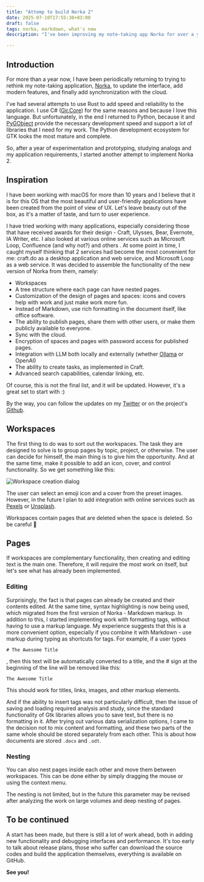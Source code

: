 ```yaml
---
title: "Attemp to build Norka 2"
date: 2025-07-10T17:55:38+03:00
draft: false
tags: norka, markdown, what's new
description: "I've been improving my note-taking app Norka for over a year, transitioning from Rust and C# to Python for its speed and robust GTK ecosystem, and now focus on Norka 2 with features like workspaces, nested pages, rich formatting, sharing, cloud sync, encryption, LLM integration, tasks, and advanced search, aiming for ongoing development and early access."

---
```


## Introduction

For more than a year now, I have been periodically returning to trying to rethink my note-taking application, [Norka](https://flathub.org/apps/com.github.tenderowl.norka), to update the interface, add modern features, and finally add synchronization with the cloud.

I've had several attempts to use Rust to add speed and reliability to the application. I use C# ([Gir.Core](https://gircore.github.io/)) for the same reasons and because I love this language. But unfortunately, in the end I returned to Python, because it and [PyGObject](https://pygobject.gnome.org/) provide the necessary development speed and support a lot of libraries that I need for my work. The Python development ecosystem for GTK looks the most mature and complete.

So, after a year of experimentation and prototyping, studying analogs and my application requirements, I started another attempt to implement Norka 2.

## Inspiration

I have been working with macOS for more than 10 years and I believe that it is for this OS that the most beautiful and user-friendly applications have been created from the point of view of UX. Let's leave beauty out of the box, as it's a matter of taste, and turn to user experience.

I have tried working with many applications, especially considering those that have received awards for their design - Craft, Ulysses, Bear, Evernote, IA Writer, etc. I also looked at various online services such as Microsoft Loop, Confluence (and why not?) and others . At some point in time, I caught myself thinking that 2 services had become the most convenient for me: craft.do as a desktop application and web service, and Microsoft Loop as a web service. It was decided to assemble the functionality of the new version of Norka from them, namely:

* Workspaces
* A tree structure where each page can have nested pages.
* Customization of the design of pages and spaces: icons and covers help with work and just make work more fun.
* Instead of Markdown, use rich formatting in the document itself, like office software.
* The ability to publish pages, share them with other users, or make them publicly available to everyone.
* Sync with the cloud.
* Encryption of spaces and pages with password access for published pages.
* Integration with LLM both locally and externally (whether [Ollama](https://ollama.com/) or OpenAI)
* The ability to create tasks, as implemented in Craft.
* Advanced search capabilities, calendar linking, etc.

Of course, this is not the final list, and it will be updated. However, it's a great set to start with :)

By the way, you can follow the updates on my [Twitter](https://x.com/meamka) or on the project's [Github](https://github.com/TenderOwl/NorkaXT).

## Workspaces

The first thing to do was to sort out the workspaces. The task they are designed to solve is to group pages by topic, project, or otherwise. The user can decide for himself, the main thing is to give him the opportunity. And at the same time, make it possible to add an icon, cover, and control functionality. So we get something like this:

![Workspace creation dialog](https://dev-to-uploads.s3.amazonaws.com/uploads/articles/w67etd46k6xuvkohbebf.png)

The user can select an emoji icon and a cover from the preset images. However, in the future I plan to add integration with online services such as [Pexels](https://www.pexels.com/) or [Unsplash](https://unsplash.com/).

Workspaces contain pages that are deleted when the space is deleted. So be careful 🙂

## Pages

If workspaces are complementary functionality, then creating and editing text is the main one. Therefore, it will require the most work on itself, but let's see what has already been implemented.

### Editing

Surprisingly, the fact is that pages can already be created and their contents edited. At the same time, syntax highlighting is now being used, which migrated from the first version of Norka - Markdown markup. In addition to this, I started implementing work with formatting tags, without having to use a markup language. My experience suggests that this is a more convenient option, especially if you combine it with Markdown - use markup during typing as shortcuts for tags. For example, if a user types
```
# The Awesome Title
```

, then this text will be automatically converted to a title, and the # sign at the beginning of the line will be removed like this:
```
The Awesome Title
```

This should work for titles, links, images, and other markup elements.

And if the ability to insert tags was not particularly difficult, then the issue of saving and loading required analysis and study, since the standard functionality of Gtk libraries allows you to save text, but there is no formatting in it. After trying out various data serialization options, I came to the decision not to mix content and formatting, and these two parts of the same whole should be stored separately from each other. This is about how documents are stored `.docx` and `.odt`.

### Nesting

You can also nest pages inside each other and move them between workspaces. This can be done either by simply dragging the mouse or using the context menu.

The nesting is not limited, but in the future this parameter may be revised after analyzing the work on large volumes and deep nesting of pages.

## To be continued

A start has been made, but there is still a lot of work ahead, both in adding new functionality and debugging interfaces and performance. It's too early to talk about release plans, those who suffer can download the source codes and build the application themselves, everything is available on GitHub.

**See you!**
